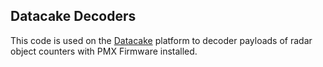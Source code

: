 ## Datacake Decoders

This code is used on the [Datacake](https://app.datacake.de/) platform to decoder payloads of radar object counters with PMX Firmware installed.

